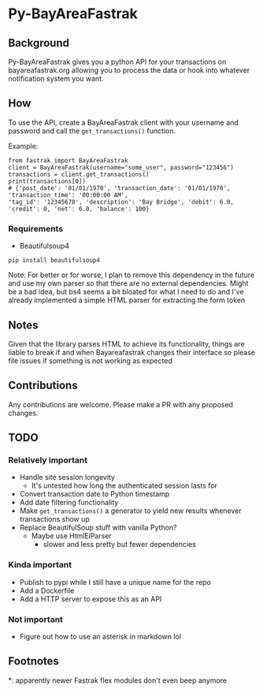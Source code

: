 # Py-BayAreaFastrak

## Background
Py-BayAreaFastrak gives you a python API for your transactions on bayareafastrak.org allowing you to process the data or
hook into whatever notification system you want.

## How
To use the API, create a BayAreaFastrak client with your username and password and call the `get_transactions()` 
function. 

Example:
```
from fastrak import BayAreaFastrak
client = BayAreaFastrak(username="some_user", password="123456")
transactions = client.get_transactions()
print(transactions[0])
# {'post_date': '01/01/1970', 'transaction_date': '01/01/1970', 'transaction_time': '00:00:00 AM', 
'tag_id': '12345678', 'description': 'Bay Bridge', 'debit': 6.0, 'credit': 0, 'net': 6.0, 'balance': 100}
```

### Requirements
* Beautifulsoup4 
```
pip install beautifulsoup4
```
Note: For better or for worse, I plan to remove this dependency in the future and use my own parser so that there are 
no external dependencies. Might be a bad idea, but bs4 seems a bit bloated for what I need to do and I've already 
implemented a simple HTML parser for extracting the form token

## Notes
Given that the library parses HTML to achieve its functionality, things are liable to break if and when Bayareafastrak 
changes their interface so please file issues if something is not working as expected

## Contributions
Any contributions are welcome. Please make a PR with any proposed changes.

## TODO
### Relatively important
* Handle site session longevity
  * It's untested how long the authenticated session lasts for
* Convert transaction date to Python timestamp
* Add date filtering functionality
* Make `get_transactions()` a generator to yield new results whenever transactions show up
* Replace BeautifulSoup stuff with vanilla Python?
  * Maybe use HtmlElParser
    * slower and less pretty but fewer dependencies

### Kinda important
* Publish to pypi while I still have a unique name for the repo
* Add a Dockerfile
* Add a HTTP server to expose this as an API
  
### Not important
* Figure out how to use an asterisk in markdown lol

## Footnotes
*: apparently newer Fastrak flex modules don't even beep anymore